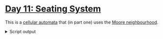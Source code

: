 # [Day 11: Seating System](https://adventofcode.com/2020/day/11)

This is a [cellular automata](https://en.wikipedia.org/wiki/Cellular_automaton) that (in part one) uses the [Moore neighbourhood](https://en.wikipedia.org/wiki/Moore_neighborhood).

<details><summary>Script output</summary>

```
❯ python .\python\
AoC 2020: day 11 - Seating System
Python 3.8.5

Test cases
1.1 pass
2.1 pass

Answers
Part 1: 2283
Part 2: 2054
```

</details>
